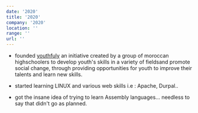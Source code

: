 ```yaml
---
date: '2020'
title: '2020'
company: '2020'
location: ''
range: ''
url: ''
---
```


- founded <span style="color: #64ffda">  [youthfuly](http://aminemahd13.github.io/web/)</span> an initiative created by a group of moroccan highschoolers to develop youth's skills in a variety of fieldsand promote social change, through providing opportunities for youth to improve their talents and learn new skills.
- started learning LINUX and various web skills i.e : Apache, Durpal..

- got the insane idea of trying to learn Assembly languages... needless to say that didn't go as planned.
